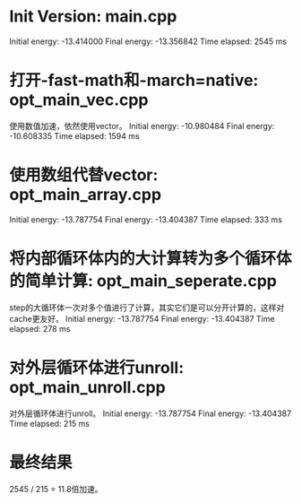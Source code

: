 # Init Version: main.cpp
Initial energy: -13.414000
Final energy: -13.356842
Time elapsed: 2545 ms

# 打开-fast-math和-march=native: opt_main_vec.cpp
使用数值加速，依然使用vector。
Initial energy: -10.980484
Final energy: -10.608335
Time elapsed: 1594 ms

# 使用数组代替vector: opt_main_array.cpp
Initial energy: -13.787754
Final energy: -13.404387
Time elapsed: 333 ms

# 将内部循环体内的大计算转为多个循环体的简单计算: opt_main_seperate.cpp
step的大循环体一次对多个值进行了计算，其实它们是可以分开计算的，这样对cache更友好。
Initial energy: -13.787754
Final energy: -13.404387
Time elapsed: 278 ms

# 对外层循环体进行unroll: opt_main_unroll.cpp
对外层循环体进行unroll。
Initial energy: -13.787754
Final energy: -13.404387
Time elapsed: 215 ms

# 最终结果
2545 / 215 = 11.8倍加速。